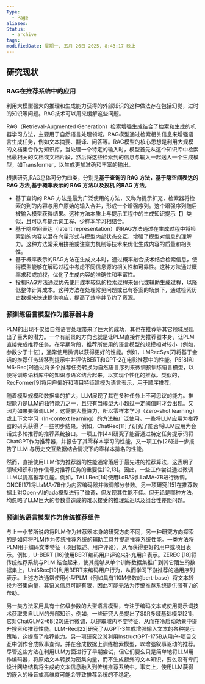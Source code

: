 ```yaml
---
Type:
  - Page
aliases: 
Status:
  - archive
tags: 
modifiedDate: 星期一, 五月 26日 2025, 8:43:17 晚上
---
```


## 研究现状

### RAG在推荐系统中的应用

利用大模型强大的推理和生成能力获得的外部知识的这种做法存在包括幻觉，过时的知识等问题。RAG技术可以用来缓解这些问题。

RAG（Retrieval-Augmented Generation）检索增强生成结合了检索和生成的机器学习方法，主要用于自然语言处理领域。RAG模型通过检索相关信息来增强语言生成任务，例如文本摘要、翻译、问答等。RAG模型的核心思想是利用大规模的文档集合作为知识库，当处理一个特定的输入时，模型首先从这个知识库中检索出最相关的文档或文档片段，然后将这些检索到的信息与输入一起送入一个生成模型，如Transformer，以生成更加准确和丰富的输出。

根据研究,RAG总体可分为四类，分别是**基于查询的 RAG 方法，基于隐空间表达的 RAG 方法,基于概率表示的 RAG 方法以及投机 的RAG 方法。**

- 基于查询的 RAG 方法是最为广泛使用的方法，又称为提示扩充，检索器将检索的到的内容与用户原始的输入合并，形成一个增强序列。这个增强序列随后被输入模型获得结果。这种方法本质上与提示工程中的生成知识提示【】类似，且可以与提示词工程、少样本学习相结合。
- 基于隐空间表达（latent representation）的RAG方法通过在生成过程中将检索到的内容以潜在向量形式与模型内部状态交互，增强了模型对信息的理解力。这种方法常采用拼接或注意力机制等技术来优化生成内容的质量和相关性。
- 基于概率表示的RAG方法在生成文本时，通过概率融合技术结合检索信息，使得模型能够在解码过程中考虑不同信息源的相关性和可靠性。这种方法通过概率求和或加权，优化了生成内容的准确性和丰富性。
- 投机RAG方法通过优先使用成本较低的检索过程来替代或辅助生成过程，以降低整体计算成本。这种方法在处理常见问题或已有答案的场景下，通过检索历史数据来快速提供响应，提高了效率并节约了资源。

### 预训练语言模型作为推荐器本身

PLM的出现不仅给自然语言处理带来了巨大的成功，其也在推荐等其它领域展现出了巨大的潜力。一个有前景的方向也就是让PLM直接作为推荐器本身，让PLM直接完成推荐任务。在早期阶段，推荐所使用的语言模型的规模相对较小（例如，参数少于十亿），通常使用微调以获得更好的性能。例如，LMRecSys[7]将基于会话的推荐任务转移到提示中并评估BERT和GPT-2在电影推荐中的性能。P5[8]和M6-Rec[9]通过将多个推荐任务转换为自然语言序列来微调预训练语言模型，以便将训练语料库中的知识与语义结合起来，以实现个性化的推荐。类似的，RecFormer[9]将用户偏好和项目特征建模为语言表示，用于顺序推荐。

随着模型规模和数据集的扩大，LLM展现了其在多种任务上不可思议的能力。推理能力是LLM的独特能力之一，且只有当模型大小超过一定阈值时才会出现。又因为如果要微调LLM，这需要大量算力，所以零样本学习（Zero-shot learning）或上下文学习（In-context learning）的方法被广泛使用。一些将LLM应用为推荐器的研究获得了一些初步结果。例如，ChatRec[11]了研究了能否将LLM应用为会话式多轮推荐的推荐系统接口。一项工作[44]研究了能否通过特定任务提示词将ChatGPT作为推荐器，并报告了其零样本学习的性能。又一项工作[26]进一步报告了LLM 与历史交互数据结合情况下的零样本排名的性能。

然而，直接使用LLM作为推荐器的性能通常落后于最先进的推荐算法，这表明了领域知识和协作信号对推荐任务的重要性[12,13]。因此，一些工作尝试通过微调LLM以提高推荐性能。例如，TALLRec[14]使用LoRA对LLaMA-7B进行微调。ONCE[17]将LlaMA-7B作为内容编码器并微调部分参数。另一项研究[15]在推荐数据上对Open-AI的ada模型进行了微调，但发现其性能不佳。但无论是哪种方法，均忽略了LLM巨大的参数量造成的难以接受的推理延迟以及组合性差距问题。

### 预训练语言模型作为传统推荐组件

与上一小节所说的将PLM作为推荐器本身的研究方向不同，另一种研究方向探索的是如何将PLM作为传统推荐系统的辅助工具并提高推荐系统性能。一类方法将PLM用于编码文本特征（项目概述、用户评论），从而获得更好的用户或项目表示。例如，U-BERT [16]使用BERT编码用户评论来补充用户表示。ZEREC [18]将传统推荐系统与PLM 结合起来，使其能够从单个训练数据集推广到其它陌生的数据集上。UniSRec[19]利用BERT来编码用户行为，从而学习下游推荐的通用序列表示。上述方法通常使用小型PLM（例如具有110M参数的bert-base）将文本转换为密集向量，其语义信息可能有限，因此可能无法为传统推荐系统提供强有力的帮助。

另一类方法采用具有十亿级参数的大型语言模型，专注于编码文本或使用提示词技术获取来自LLM的外部知识。例如，一些研究人员提出了S&R多域基础模型[21]，它对ChatGLM2-6B[20]进行微调，以提取域内不变特征，从而在冷启动场景中提升搜索和推荐性能。LLM-Rec[22]研究了从GPT-3生成增强输入文本的各种提示策略，这提高了推荐能力。另一项研究[23]利用InstructGPT-175B从用户-项目交互中创作合成叙事查询，并在合成数据上训练检索模型，以增强叙事驱动的推荐。尽管这些方法在利用LLM方面进行了早期尝试，但它们要么只是简单地将LLM用作编码器，将原始文本转换为密集向量，而不生成额外的文本知识，要么没有专门设计网络结构将生成的文本信息融入到传统推荐系统中。事实上，使用LLM获得的嵌入的噪音或高维度可能会导致推荐系统的不稳定。
